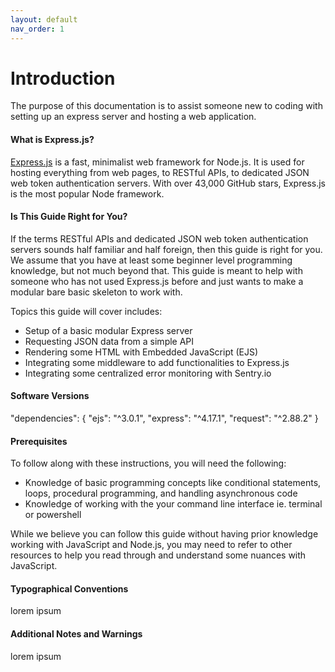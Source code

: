 ```yaml
---
layout: default
nav_order: 1
---
```


# Introduction
The purpose of this documentation is to assist someone new to coding with setting up an express server and hosting a web application.

#### What is Express.js?

[Express.js](https://expressjs.com/) is a fast, minimalist web framework for Node.js. It is used for hosting everything from web pages, to RESTful APIs, to dedicated JSON web token authentication servers. With over 43,000 GitHub stars, Express.js is the most popular Node framework. 

#### Is This Guide Right for You?
If the terms RESTful APIs and dedicated JSON web token authentication servers sounds half familiar and half foreign, then this guide is right for you. We assume that you have at least some beginner level programming knowledge, but not much beyond that. This guide is meant to help with someone who has not used Express.js before and just wants to make a modular bare basic skeleton to work with.

Topics this guide will cover includes:
<ul>
<li>Setup of a basic modular Express server</li>
<li>Requesting JSON data from a simple API</li>
<li>Rendering some HTML with Embedded JavaScript (EJS)</li>
<li>Integrating some middleware to add functionalities to Express.js</li>
<li>Integrating some centralized error monitoring with Sentry.io</li>
</ul>

#### Software Versions
"dependencies": {
    "ejs": "^3.0.1",
    "express": "^4.17.1",
    "request": "^2.88.2"
  }

#### Prerequisites
To follow along with these instructions, you will need the following:
<ul>
<li>Knowledge of basic programming concepts like conditional statements, loops, procedural programming, and handling asynchronous code</li>
<li>Knowledge of working with the your command line interface ie. terminal or powershell</ul>


While we believe you can follow this guide without having prior knowledge working with JavaScript and Node.js, you may need to refer to other resources to help you read through and understand some nuances with JavaScript.

#### Typographical Conventions

lorem ipsum

#### Additional Notes and Warnings

lorem ipsum


